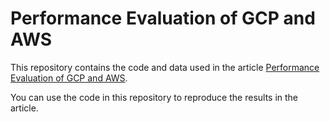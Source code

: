 # Performance Evaluation of GCP and AWS

This repository contains the code and data used in the article [Performance Evaluation of GCP and AWS](https://amrohendawi.github.io/posts/performance-evaluation-GCP-AWS/).

You can use the code in this repository to reproduce the results in the article.